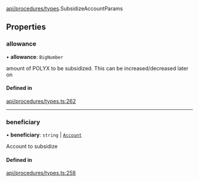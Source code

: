 [api/procedures/types](../../../../Modules/API/Procedures/Types.md).SubsidizeAccountParams

## Properties

### allowance

• **allowance**: `BigNumber`

amount of POLYX to be subsidized. This can be increased/decreased later on

#### Defined in

[api/procedures/types.ts:262](https://github.com/PolymeshAssociation/polymesh-sdk/blob/15be87e8/src/api/procedures/types.ts#L262)

___

### beneficiary

• **beneficiary**: `string` \| [`Account`](../../../../Classes/API/Entities/Account/Account.md)

Account to subsidize

#### Defined in

[api/procedures/types.ts:258](https://github.com/PolymeshAssociation/polymesh-sdk/blob/15be87e8/src/api/procedures/types.ts#L258)
